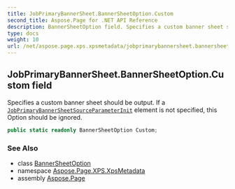 ```yaml
---
title: JobPrimaryBannerSheet.BannerSheetOption.Custom
second_title: Aspose.Page for .NET API Reference
description: BannerSheetOption field. Specifies a custom banner sheet should be output. If a JobPrimaryBannerSheetSourceParameterInit element is not specified this Option should be ignored
type: docs
weight: 10
url: /net/aspose.page.xps.xpsmetadata/jobprimarybannersheet.bannersheetoption/custom/
---
```

## JobPrimaryBannerSheet.BannerSheetOption.Custom field

Specifies a custom banner sheet should be output. If a [`JobPrimaryBannerSheetSource`](../../jobprimarybannersheetsource/)[`ParameterInit`](../../parameterinit/) element is not specified, this Option should be ignored.

```csharp
public static readonly BannerSheetOption Custom;
```

### See Also

* class [BannerSheetOption](../)
* namespace [Aspose.Page.XPS.XpsMetadata](../../jobprimarybannersheet.bannersheetoption/)
* assembly [Aspose.Page](../../../)


